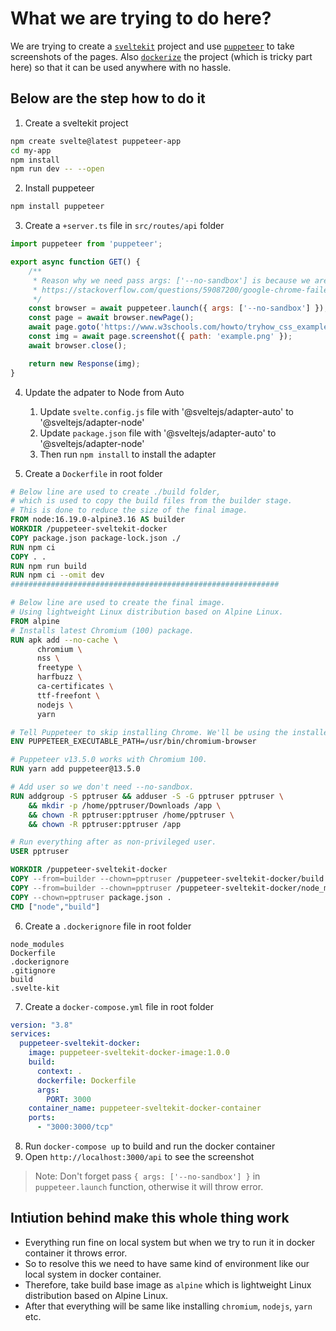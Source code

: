 # What we are trying to do here?
We are trying to create a [`sveltekit`](https://kit.svelte.dev/) project and use [`puppeteer`](https://pptr.dev/) to
take screenshots of the pages. Also [`dockerize`](https://www.docker.com/) the project (which is tricky part here) so that it can be
used anywhere with no hassle.

## Below are the step how to do it
1. Create a sveltekit project
```bash
npm create svelte@latest puppeteer-app
cd my-app
npm install
npm run dev -- --open
```

2. Install puppeteer
```bash
npm install puppeteer
```

3. Create a `+server.ts` file in `src/routes/api` folder
```javascript
import puppeteer from 'puppeteer';

export async function GET() {
    /**
     * Reason why we need pass args: ['--no-sandbox'] is because we are running this in docker container
     * https://stackoverflow.com/questions/59087200/google-chrome-failed-to-move-to-new-namespace
     */
    const browser = await puppeteer.launch({ args: ['--no-sandbox'] });
    const page = await browser.newPage();
    await page.goto('https://www.w3schools.com/howto/tryhow_css_example_website.htm');
    const img = await page.screenshot({ path: 'example.png' });
    await browser.close();

    return new Response(img);
}
```

4. Update the adpater to Node from Auto
   1. Update `svelte.config.js` file with '@sveltejs/adapter-auto' to '@sveltejs/adapter-node'
   2. Update `package.json` file with '@sveltejs/adapter-auto' to '@sveltejs/adapter-node'
   3. Then run `npm install` to install the adapter

5. Create a `Dockerfile` in root folder
```dockerfile
# Below line are used to create ./build folder,
# which is used to copy the build files from the builder stage.
# This is done to reduce the size of the final image.
FROM node:16.19.0-alpine3.16 AS builder
WORKDIR /puppeteer-sveltekit-docker
COPY package.json package-lock.json ./
RUN npm ci
COPY . .
RUN npm run build
RUN npm ci --omit dev
############################################################

# Below line are used to create the final image.
# Using lightweight Linux distribution based on Alpine Linux.
FROM alpine
# Installs latest Chromium (100) package.
RUN apk add --no-cache \
      chromium \
      nss \
      freetype \
      harfbuzz \
      ca-certificates \
      ttf-freefont \
      nodejs \
      yarn

# Tell Puppeteer to skip installing Chrome. We'll be using the installed package.
ENV PUPPETEER_EXECUTABLE_PATH=/usr/bin/chromium-browser

# Puppeteer v13.5.0 works with Chromium 100.
RUN yarn add puppeteer@13.5.0

# Add user so we don't need --no-sandbox.
RUN addgroup -S pptruser && adduser -S -G pptruser pptruser \
    && mkdir -p /home/pptruser/Downloads /app \
    && chown -R pptruser:pptruser /home/pptruser \
    && chown -R pptruser:pptruser /app

# Run everything after as non-privileged user.
USER pptruser

WORKDIR /puppeteer-sveltekit-docker
COPY --from=builder --chown=pptruser /puppeteer-sveltekit-docker/build ./build
COPY --from=builder --chown=pptruser /puppeteer-sveltekit-docker/node_modules ./node_modules
COPY --chown=pptruser package.json .
CMD ["node","build"]

```

6. Create a `.dockerignore` file in root folder
```
node_modules
Dockerfile
.dockerignore
.gitignore
build
.svelte-kit
```

7. Create a `docker-compose.yml` file in root folder
```yaml
version: "3.8"
services:
  puppeteer-sveltekit-docker:
    image: puppeteer-sveltekit-docker-image:1.0.0
    build:
      context: .
      dockerfile: Dockerfile
      args:
        PORT: 3000
    container_name: puppeteer-sveltekit-docker-container
    ports:
      - "3000:3000/tcp"
```

8. Run `docker-compose up` to build and run the docker container
9. Open `http://localhost:3000/api` to see the screenshot

> Note: Don't forget pass `{ args: ['--no-sandbox'] }` in `puppeteer.launch` function, otherwise it will throw error.
> 
## Intiution behind make this whole thing work
* Everything run fine on local system but when we try to run it in docker container it throws error.
* So to resolve this we need to have same kind of environment like our local system in docker container.
* Therefore, take build base image as `alpine` which is lightweight Linux distribution based on Alpine Linux.
* After that everything will be same like installing `chromium`, `nodejs`, `yarn` etc.
